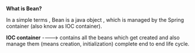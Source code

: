 **What is Bean?**

In a simple terms , Bean is a java object , which is managed by the Spring container  (also know as IOC container).

**IOC container** ----> contains all the beans which get created and also manage them (means creation, initialization) complete end to end life cycle.

